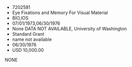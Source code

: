 * 7202581
* Eye Fixations and Memory For Visual Material
* BIO,IOS
* 07/01/1973,06/30/1976
* None   DATA NOT AVAILABLE, University of Washington
* Standard Grant
*   name not available
* 06/30/1976
* USD 10,000.00

NONE